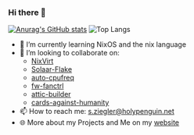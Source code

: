 ### Hi there 👋

[![Anurag's GitHub stats](https://github-readme-stats.vercel.app/api?username=svenum)](https://github.com/anuraghazra/github-readme-stats)
![Top Langs](https://github-readme-stats.vercel.app/api/top-langs/?username=svenum&layout=compact)

- 🌱 I’m currently learning NixOS and the nix language
- 👯 I’m looking to collaborate on:
  - [NixVirt](https://github.com/AshleyYakeley/NixVirt)
  - [Solaar-Flake](https://github.com/Svenum/Solaar-Flake)
  - [auto-cpufreq](https://github.com/AdnanHodzic/auto-cpufreq)
  - [fw-fanctrl](https://github.com/TamtamHero/fw-fanctrl)
  - [attic-builder](https://github.com/Svenum/attic-builder)
  - [cards-against-humanity](https://github.com/sirBerg/cards-against-humanity)
- 📫 How to reach me: s.ziegler@holypenguin.net
- 🌐 More about my Projects and Me on my [website](https://notes.ziegler.page)
